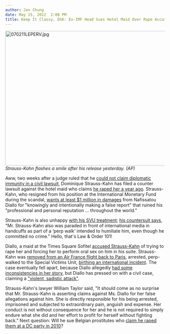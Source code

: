 ```yaml
---
author: Jen Chung
date: May 15, 2012  2:00 PM
title: Keep It Classy, DSK: Ex-IMF Head Sues Hotel Maid Over Rape Accusation
---
```


<p><span class="mt-enclosure mt-enclosure-image" style="display: inline;"> </span></p><div class="image-none"> <img alt="070211LEPERV.jpg" src="https://web.archive.org/web/20120517005148im_/http://gothamist.com/attachments/nyc_chrisrobbins/070211LEPERV.jpg" width="640" height="426"> <br> <i> Strauss-Kahn flashes a smile after his release yesterday. (AP)</i></div> <p></p>

<p>Aww, two weeks after a judge ruled that he <a href="https://web.archive.org/web/20120517005148/http://gothamist.com/2012/05/01/hotel_maids_civil_case_against_domi.php">could not claim diplomatic immunity in a civil lawsuit</a>, Dominique Strauss-Kahn has filed a counter lawsuit against the hotel maid who claims <a href="https://web.archive.org/web/20120517005148/http://gothamist.com/2011/05/15/imf_head_to_plead_not_guilty_to_sex.php#photo-1">he raped her a year ago</a>. Strauss-Kahn, who resigned from his position at the International Monetary Fund during the scandal, <a href="https://web.archive.org/web/20120517005148/http://www.nydailynews.com/new-york/dsk-countersues-maid-accuses-rape-article-1.1078500">wants at least $1 million in damages</a> from  Nafissatou Diallo for &quot;knowingly and intentionally making a false report&quot; that ruined his &quot;professional and personal reputation ... throughout the world.&quot;</p>

<p>Strauss-Kahn is also unhappy <a href="https://web.archive.org/web/20120517005148/http://gothamist.com/2011/05/16/hotel_maid_ids_imf_head_as_her_atta.php">with his SVU treatment</a>; <a href="https://web.archive.org/web/20120517005148/http://www.nypost.com/p/news/local/bronx/dsk_maid_is_served_Kg5O8gMqFUErmLCZHEvDHO?utm_medium=rss&amp;utm_content=Bronx">his countersuit says</a>, &quot;Mr. Strauss-Kahn also was paraded in front of international media in handcuffs as part of a &#x2018;perp walk&#x2019; intended to humiliate him, even though he committed no crime.&quot; Hello, that&apos;s Law &amp; Order 101!</p>

<p>Diallo, a maid at the Times Square Sofitel <a href="https://web.archive.org/web/20120517005148/http://gothamist.com/2011/05/14/imf_head_arrested_at_jfk_accused_of.php">accused Strauss-Kahn</a> of trying to rape her and forcing her to perform oral sex on him in his suite.  Strauss-Kahn was <a href="https://web.archive.org/web/20120517005148/http://gothamist.com/2011/05/15/imf_head_to_plead_not_guilty_to_sex.php">removed from an Air France flight back to Paris</a>, arrested, perp-walked to the Special Victims Unit, <a href="https://web.archive.org/web/20120517005148/http://gothamist.com/2011/05/17/imf_heads_perp_walk_horrifies_the_f.php">birthing an international incident</a>.  The case eventually fell apart, because Diallo allegedly <a href="https://web.archive.org/web/20120517005148/http://gothamist.com/2011/06/30/report_authorities_suspect_dominiqu.php">had some inconsistencies in her story</a>, but Diallo has pressed on with a civil case, claiming a <a href="https://web.archive.org/web/20120517005148/http://gothamist.com/2011/08/09/dsk_plans_to_defend_himself_from_ho.php"> &quot;violent, sadistic attack&quot;</a>.</p>

<p>Strauss-Kahn&apos;s lawyer William Taylor said, &quot;It should come as no surprise that Mr. Strauss-Kahn is asserting claims against Ms. Diallo for her false allegations against him. She is directly responsible for his being arrested, imprisoned and subjected to extraordinary pain, anguish and expense. Her conduct is not without consequence for her and he is not required to simply endure what she did and her effort to profit for herself without fighting back.&quot;  Next question: Will he sue Belgian prostitutes who <a href="https://web.archive.org/web/20120517005148/http://dcist.com/2012/05/former_imf_bank_chief_dominique_s.php">claim he raped them at a DC party in 2010</a>?</p>